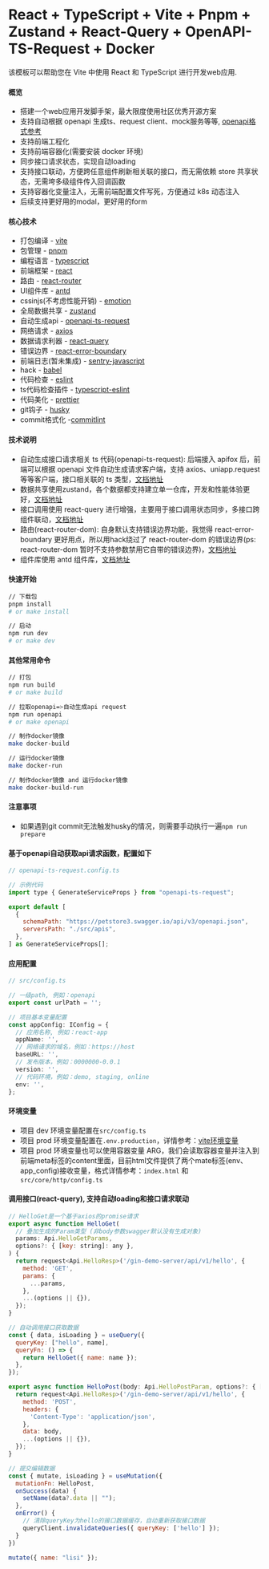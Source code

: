 # React + TypeScript + Vite + Pnpm + Zustand + React-Query + OpenAPI-TS-Request + Docker

该模板可以帮助您在 Vite 中使用 React 和 TypeScript 进行开发web应用.

#### 概览

- 搭建一个web应用开发脚手架，最大限度使用社区优秀开源方案
- 支持自动根据 openapi 生成ts、request client、mock服务等等, [openapi格式参考](https://swagger.io/blog/news/whats-new-in-openapi-3-0/)
- 支持前端工程化
- 支持前端容器化(需要安装 docker 环境)
- 同步接口请求状态，实现自动loading
- 支持接口联动，方便跨任意组件刷新相关联的接口，而无需依赖 store 共享状态，无需垮多级组件传入回调函数
- 支持容器化变量注入，无需前端配置文件写死，方便通过 k8s 动态注入
- 后续支持更好用的modal，更好用的form

#### 核心技术

- 打包编译 - [vite](https://github.com/vitejs/vite)
- 包管理 - [pnpm](https://github.com/pnpm/pnpm)
- 编程语言 - [typescript](https://github.com/microsoft/TypeScript)
- 前端框架 - [react](https://github.com/facebook/react)
- 路由 - [react-router](https://github.com/remix-run/react-router)
- UI组件库 - [antd](https://github.com/ant-design/ant-design)
- cssinjs(不考虑性能开销) - [emotion](https://github.com/emotion-js/emotion)
- 全局数据共享 - [zustand](https://github.com/pmndrs/zustand)
- 自动生成api - [openapi-ts-request](https://github.com/openapi-ui/openapi-ts-request)
- 网络请求 - [axios](https://github.com/axios/axios)
- 数据请求利器 - [react-query](https://github.com/TanStack/query)
- 错误边界 - [react-error-boundary](https://github.com/bvaughn/react-error-boundary)
- 前端日志(暂未集成) - [sentry-javascript](https://github.com/getsentry/sentry-javascript)
- hack - [babel](https://github.com/babel/babel)
- 代码检查 - [eslint](https://github.com/eslint/eslint)
- ts代码检查插件 - [typescript-eslint](https://github.com/typescript-eslint/typescript-eslint)
- 代码美化 - [prettier](https://github.com/prettier/prettier)
- git钩子 - [husky](https://github.com/typicode/husky)
- commit格式化 -[commitlint](https://github.com/conventional-changelog/commitlint)

#### 技术说明

- 自动生成接口请求相关 ts 代码(openapi-ts-request): 后端接入 apifox 后，前端可以根据 openapi 文件自动生成请求客户端，支持 axios、uniapp.request等等客户端，接口相关联的 ts 类型，[文档地址](https://github.com/openapi-ui/openapi-ts-request)
- 数据共享使用zustand，各个数据都支持建立单一仓库，开发和性能体验更好，[文档地址](https://zustand-demo.pmnd.rs)
- 接口调用使用 react-query 进行增强，主要用于接口调用状态同步，多接口跨组件联动，[文档地址](https://tanstack.com/query/latest)
- 路由(react-router-dom): 自身默认支持错误边界功能，我觉得 react-error-boundary 更好用点，所以用hack绕过了 react-router-dom 的错误边界(ps: react-router-dom 暂时不支持参数禁用它自带的错误边界)，[文档地址](https://reactrouter.com/en/main)
- 组件库使用 antd 组件库，[文档地址](https://ant.design/components/overview-cn)

#### 快速开始

```bash
// 下载包
pnpm install
# or make install

// 启动
npm run dev
# or make dev
```

#### 其他常用命令

```bash
// 打包
npm run build
# or make build

// 拉取openapi=>自动生成api request
npm run openapi
# or make openapi

// 制作docker镜像
make docker-build

// 运行docker镜像
make docker-run

// 制作docker镜像 and 运行docker镜像
make docker-build-run
```

#### 注意事项

- 如果遇到git commit无法触发husky的情况，则需要手动执行一遍`npm run prepare`

#### 基于openapi自动获取api请求函数，配置如下

```js
// openapi-ts-request.config.ts

// 示例代码
import type { GenerateServiceProps } from "openapi-ts-request";

export default [
  {
    schemaPath: "https://petstore3.swagger.io/api/v3/openapi.json",
    serversPath: "./src/apis",
  },
] as GenerateServiceProps[];
```

#### 应用配置

```ts
// src/config.ts

// 一级path, 例如：openapi
export const urlPath = '';

// 项目基本变量配置
const appConfig: IConfig = {
  // 应用名称, 例如：react-app
  appName: '',
  // 网络请求的域名，例如：https://host
  baseURL: '',
  // 发布版本，例如：0000000-0.0.1
  version: '',
  // 代码环境，例如：demo, staging, online
  env: '',
};
```

#### 环境变量

- 项目 dev 环境变量配置在`src/config.ts`
- 项目 prod 环境变量配置在`.env.production`，详情参考：[vite环境变量](https://cn.vitejs.dev/guide/env-and-mode.html)
- 项目 prod 环境变量也可以使用容器变量 ARG，我们会读取容器变量并注入到前端meta标签的content里面，目前html文件提供了两个mate标签(env、app_config)接收变量，格式详情参考：`index.html` 和 `src/core/http/config.ts`

#### 调用接口(react-query), 支持自动loading和接口请求联动

```js
// HelloGet是一个基于axios的promise请求
export async function HelloGet(
  // 叠加生成的Param类型 (非body参数swagger默认没有生成对象)
  params: Api.HelloGetParams,
  options?: { [key: string]: any },
) {
  return request<Api.HelloResp>('/gin-demo-server/api/v1/hello', {
    method: 'GET',
    params: {
      ...params,
    },
    ...(options || {}),
  });
}

// 自动调用接口获取数据
const { data, isLoading } = useQuery({
  queryKey: ["hello", name],
  queryFn: () => {
    return HelloGet({ name: name });
  },
});

export async function HelloPost(body: Api.HelloPostParam, options?: { [key: string]: any }) {
  return request<Api.HelloResp>('/gin-demo-server/api/v1/hello', {
    method: 'POST',
    headers: {
      'Content-Type': 'application/json',
    },
    data: body,
    ...(options || {}),
  });
}

// 提交编辑数据
const { mutate, isLoading } = useMutation({
  mutationFn: HelloPost,
  onSuccess(data) {
    setName(data?.data || "");
  },
  onError() {
    // 清除queryKey为hello的接口数据缓存，自动重新获取接口数据
    queryClient.invalidateQueries({ queryKey: ['hello'] });
  }
})

mutate({ name: "lisi" });

```
